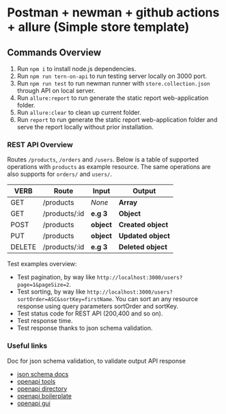 # Postman + newman + github actions + allure (Simple store template)

## Commands Overview
1. Run `npm i`  to install node.js dependencies.
2. Run `npm run tern-on-api` to run testing server locally on 3000 port.
3. Run `npm run test` to run newman runner with `store.collection.json` through API on local server.
4. Run `allure:report` to run generate the static report web-application folder.
5. Run `allure:clear` to clean up current folder.
6. Run `report` to run generate the static report web-application folder and serve the report locally without prior installation.

### REST API Overview
Routes `/products`, `/orders` and `/users`. Below is a table of supported operations with `products` as example resource. The same operations are also supports for `orders/` and `users/`.

| VERB     |Route          | Input      | Output             |
|----------|---------------|------------|--------------------|
| GET      | /products     | *None*     | **Array**          |
| GET      | /products/:id |  **e.g 3** | **Object**         |
| POST     | /products     | **object** | **Created object** |
| PUT      | /products     | **object** | **Updated object** |
| DELETE   | /products/:id | **e.g 3**  | **Deleted object** |

Test examples overview:
- Test pagination, by way like `http://localhost:3000/users?page=1&pageSize=2`. 
- Test sorting, by way like `http://localhost:3000/users?sortOrder=ASC&sortKey=firstName`. You can sort an any resource response using query parameters sortOrder and sortKey.
-  Test status code for REST API (200,400 and so on).
-  Test response time.
-  Test response thanks to json schema validation.

### Useful links
Doc for json schema validation, to validate output API response 
- <a href="https://json-schema.org"> json schema docs </a>
- <a href="https://openapi.tools"> openapi tools </a>
- <a href="https://github.com/WannaBeDream/openapi-directory"> openapi directory </a>
- <a href="https://github.com/WannaBeDream/openapi-boilerplate"> openapi boilerplate </a>
- <a href="https://github.com/WannaBeDream/openapi-gui"> openapi gui </a>
